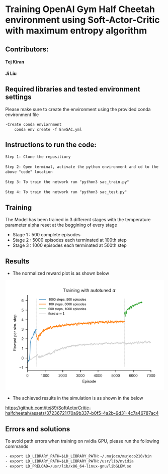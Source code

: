 # Training OpenAI Gym Half Cheetah environment using Soft-Actor-Critic with maximum entropy algorithm

## Contributors:
#### Tej Kiran
#### Ji Liu

## Required libraries and tested environment settings
Please make sure to create the environment using the provided conda environment file
    
    -Create conda enviornment
        conda env create -f EnvSAC.yml

  ## Instructions to run the code:   
    Step 1: Clone the repositiory
    
    Step 2: Open terminal, activate the python environment and cd to the above "code" location
    
    Step 3: To train the network run "python3 sac_train.py"

    Step 4: To train the network run "python3 sac_test.py"

  

  ## Training
  The Model has been trained in 3 different stages with the temperature parameter alpha reset at the beggining of every stage
  <ul>
    <li>Stage 1 : 500 complete episodes</li>
    <li> Stage 2 : 5000 episodes each terminated at 100th step</li>
    <li>Stage 3 : 1000 episodes each terminated at 500th step </li>
  </ul> 
   
  ## Results
  * The normalized reward plot is as shown below

  ![Alt text](./doc/Images/RewardPlot.png?raw=true "Reward Plot")

  * The achieved results in the simulation is as shown in the below


https://github.com/itej89/SoftActorCritic-halfcheetah/assets/37236721/70a9b337-b0f5-4a2b-9d31-4c7a46787ac4






  ## Errors and solutions
To avoid path errors when training on nvidia GPU, please run the following commands

    - export LD_LIBRARY_PATH=$LD_LIBRARY_PATH:~/.mujoco/mujoco210/bin
    - export LD_LIBRARY_PATH=$LD_LIBRARY_PATH:/usr/lib/nvidia
    - export LD_PRELOAD=/usr/lib/x86_64-linux-gnu/libGLEW.so
